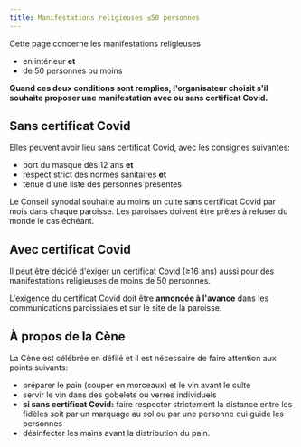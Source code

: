 ```yaml
---
title: Manifestations religieuses ≤50 personnes
---
```


Cette page concerne les manifestations religieuses

- en intérieur **et**
- de 50 personnes ou moins

**Quand ces deux conditions sont remplies, l'organisateur choisit s'il souhaite proposer une manifestation avec ou sans certificat Covid.**

## Sans certificat Covid

Elles peuvent avoir lieu sans certificat Covid, avec les consignes suivantes:

- port du masque dès 12 ans **et**
- respect strict des normes sanitaires **et**
- tenue d'une liste des personnes présentes

Le Conseil synodal souhaite au moins un culte sans certificat Covid par mois dans chaque paroisse.
Les paroisses doivent être prêtes à refuser du monde le cas échéant.

## Avec certificat Covid

Il peut être décidé d'exiger un certificat Covid (≥16 ans) aussi pour des manifestations religieuses de moins de 50 personnes.

L'exigence du certificat Covid doit être **annoncée à l'avance** dans les communications paroissiales et sur le site de la paroisse.

## À propos de la Cène

La Cène est célébrée en défilé et il est nécessaire de faire attention aux points suivants:

- préparer le pain (couper en morceaux) et le vin avant le culte
- servir le vin dans des gobelets ou verres individuels
- **si sans certificat Covid:** faire respecter strictement la distance entre les fidèles soit par un marquage au sol ou par une personne qui guide les personnes
- désinfecter les mains avant la distribution du pain.